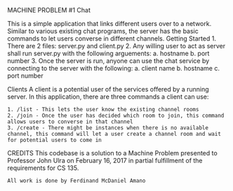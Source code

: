 MACHINE PROBLEM #1 Chat


This is a simple application that links different users over to a network. Similar to various existing chat programs, the server has the basic commands to let users converse in different channels.
Getting Started
    1. There are 2 files: server.py and client.py
    2. Any willing user to act as server shall run server.py with the following arguements:
        a. hostname
        b. port number
    3. Once the server is run, anyone can use the chat service by connecting to the server with the following:
        a. client name
        b. hostname
        c. port number

Clients
    A client is a potential user of the services offered by a running server. In this application, there are three commands a client can use:

    1. /list - This lets the user know the existing channel rooms
    2. /join - Once the user has decided which room to join, this command allows users to converse in that channel
    3. /create - There might be instances when there is no available channel, this command will let a user create a channel room and wait for potential users to come in


CREDITS
    This codebase is a solution to a Machine Problem presented to Professor John Ulra on February 16, 2017 in partial fulfillment of the requirements for CS 135.
    
    All work is done by Ferdinand McDaniel Amano
